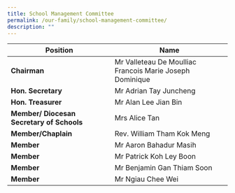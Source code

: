 ```yaml
---
title: School Management Committee
permalink: /our-family/school-management-committee/
description: ""
---
```

| Position | Name |
| --- | --- |
| **Chairman** | Mr Valleteau De Moulliac Francois Marie Joseph Dominique |
| **Hon. Secretary** | Mr Adrian Tay Juncheng |
| **Hon. Treasurer** | Mr Alan Lee Jian Bin |
| **Member/ Diocesan Secretary of Schools** | Mrs Alice Tan |
| **Member/Chaplain** | Rev. William Tham Kok Meng |
| **Member** | Mr Aaron Bahadur Masih |
| **Member** | Mr Patrick Koh Ley Boon|
| **Member** | Mr Benjamin Gan Thiam Soon |
| **Member** | Mr Ngiau Chee Wei |

